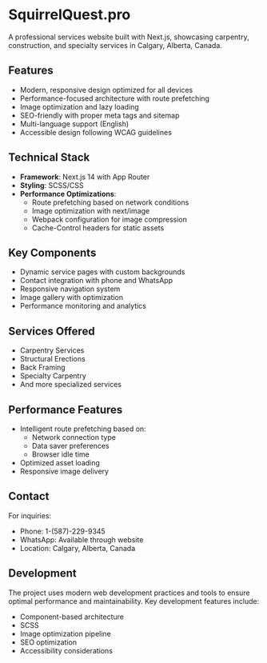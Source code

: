 # SquirrelQuest.pro

A professional services website built with Next.js, showcasing carpentry, construction, and specialty services in Calgary, Alberta, Canada.

## Features

- Modern, responsive design optimized for all devices
- Performance-focused architecture with route prefetching
- Image optimization and lazy loading
- SEO-friendly with proper meta tags and sitemap
- Multi-language support (English)
- Accessible design following WCAG guidelines

## Technical Stack

- **Framework**: Next.js 14 with App Router
- **Styling**: SCSS/CSS
- **Performance Optimizations**:
  - Route prefetching based on network conditions
  - Image optimization with next/image
  - Webpack configuration for image compression
  - Cache-Control headers for static assets

## Key Components

- Dynamic service pages with custom backgrounds
- Contact integration with phone and WhatsApp
- Responsive navigation system
- Image gallery with optimization
- Performance monitoring and analytics

## Services Offered

- Carpentry Services
- Structural Erections
- Back Framing
- Specialty Carpentry
- And more specialized services

## Performance Features

- Intelligent route prefetching based on:
  - Network connection type
  - Data saver preferences
  - Browser idle time
- Optimized asset loading
- Responsive image delivery

## Contact

For inquiries:

- Phone: 1-(587)-229-9345
- WhatsApp: Available through website
- Location: Calgary, Alberta, Canada

## Development

The project uses modern web development practices and tools to ensure optimal performance and maintainability. Key development features include:

- Component-based architecture
- SCSS
- Image optimization pipeline
- SEO optimization
- Accessibility considerations
